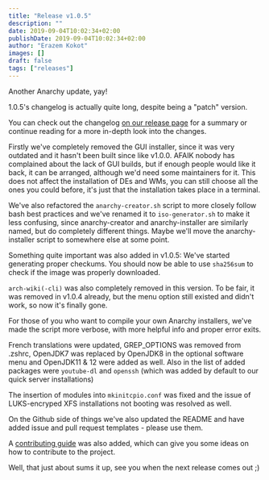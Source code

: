 ```yaml
---
title: "Release v1.0.5"
description: ""
date: 2019-09-04T10:02:34+02:00
publishDate: 2019-09-04T10:02:34+02:00
author: "Erazem Kokot"
images: []
draft: false
tags: ["releases"]
---
```


Another Anarchy update, yay!

1.0.5's changelog is actually quite long, despite being a "patch" version.

You can check out the changelog [on our release page](https://github.com/deadhead420/anarchy-linux/releases/tag/v1.0.5) for a summary or continue reading for a more in-depth look into the changes.

Firstly we've completely removed the GUI installer, since it was very outdated and it hasn't been built since like v1.0.0.
AFAIK nobody has complained about the lack of GUI builds, but if enough people would like it back, it can be arranged, although we'd need some maintainers for it.
This does not affect the installation of DEs and WMs, you can still choose all the ones you could before, it's just that the installation takes place in a terminal.

We've also refactored the `anarchy-creator.sh` script to more closely follow bash best practices
and we've renamed it to `iso-generator.sh` to make it less confusing, since anarchy-creator and anarchy-installer are similarly named, but do completely different things.
Maybe we'll move the anarchy-installer script to somewhere else at some point.

Something quite important was also added in v1.0.5:
We've started generating proper checkums.
You should now be able to use `sha256sum` to check if the image was properly downloaded.

`arch-wiki(-cli)` was also completely removed in this version.
To be fair, it was removed in v1.0.4 already, but the menu option still existed and didn't work, so now it's finally gone.

For those of you who want to compile your own Anarchy installers,
we've made the script more verbose, with more helpful info and proper error exits.

French translations were updated, GREP_OPTIONS was removed from .zshrc,
OpenJDK7 was replaced by OpenJDK8 in the optional software menu and OpenJDK11 & 12 were added as well.
Also in the list of added packages were `youtube-dl` and `openssh`
(which was added by default to our quick server installations)

The insertion of modules into `mkinitcpio.conf` was fixed and the issue of LUKS-encryped XFS installations not booting was resolved as well.

On the Github side of things we've also updated the README and have added issue and pull request templates - please use them.

A [contributing guide](https://github.com/deadhead420/anarchy-linux/blob/master/CONTRIBUTING.md) was also added, which can give you some ideas on how to contribute to the project.


Well, that just about sums it up, see you when the next release comes out ;)
